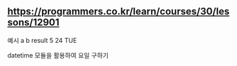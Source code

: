 
## https://programmers.co.kr/learn/courses/30/lessons/12901

예시
a	b	result
5	24	TUE

datetime 모듈을 활용하여 요일 구하기
